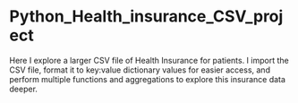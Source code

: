 # Python_Health_insurance_CSV_project

Here I explore a larger CSV file of Health Insurance for patients. I import the CSV file, format it to key:value dictionary values for easier access, and perform multiple functions and aggregations to explore this insurance data deeper.
